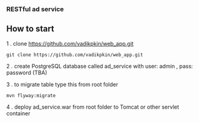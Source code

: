 ### RESTful ad service

## How to start
1 . clone https://github.com/vadikpkin/web_app.git
```
git clone https://github.com/vadikpkin/web_app.git
```
2 . create PostgreSQL database called ad_service with user: admin , pass: password (TBA)

3 . to migrate table type this from root folder
```
mvn flyway:migrate
```
4 . deploy ad_service.war from root folder to Tomcat or other servlet container